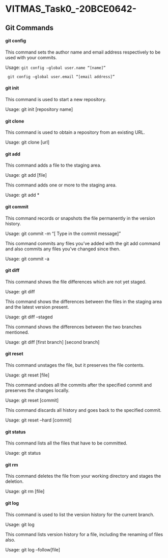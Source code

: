 # VITMAS_Task0_-20BCE0642-

##  Git Commands

####    git config

This command sets the author name and email address respectively to be used with your commits.

Usage:
```git config –global user.name “[name]”```

``` git config –global user.email “[email address]”```

####    git init

This command is used to start a new repository.

Usage: git init [repository name]

####    git clone

This command is used to obtain a repository from an existing URL.

Usage: git clone [url]

####    git add

This command adds a file to the staging area.

Usage: git add [file]

This command adds one or more to the staging area.

Usage: git add *

####    git commit

This command records or snapshots the file permanently in the version history.

Usage: git commit -m “[ Type in the commit message]”

This command commits any files you’ve added with the git add command and also commits any files you’ve changed since then.

Usage: git commit -a

####    git diff

This command shows the file differences which are not yet staged.

Usage: git diff

This command shows the differences between the files in the staging area and the latest version present.

Usage: git diff –staged

This command shows the differences between the two branches mentioned.

Usage: git diff [first branch] [second branch]

####    git reset

This command unstages the file, but it preserves the file contents.

Usage: git reset [file]

This command undoes all the commits after the specified commit and preserves the changes locally.

Usage: git reset [commit]

This command discards all history and goes back to the specified commit.

Usage: git reset –hard [commit]

####    git status

This command lists all the files that have to be committed.

Usage: git status

####    git rm

This command deletes the file from your working directory and stages the deletion.

Usage: git rm [file]

####    git log

This command is used to list the version history for the current branch.

Usage: git log

This command lists version history for a file, including the renaming of files also.

Usage: git log –follow[file]

